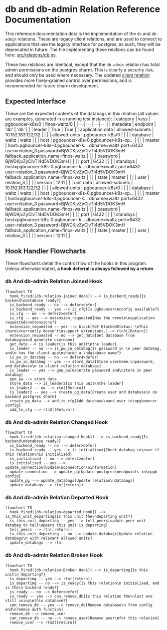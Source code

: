 # db and db-admin Relation Reference Documentation

This reference documentation details the implementation of the `db` and `db-admin` relations. These are legacy client relations, and are used to connect to applications that use the legacy interface for postgres; as such, they will be deprecated in future. The file implementing these relations can be found here: [src/relations/db.py](../../../src/relations/db.py).

These two relations are identical, except that the `db-admin` relation has total admin permissions on the postgres charm. This is clearly a security risk, and should only be used where necessary. The updated [client relation](./database.md) provides more finely-grained control over permissions, and is recommended for future charm development.

## Expected Interface

These are the expected contents of the databags in this relation (all values are examples, generated in a running test instance):
| category | keys | pgbouncer-k8s/0 | finos-waltz/0 |
|---|---|---|---|
| metadata         |        endpoint | 'db'                                   | 'db'          |
|                  |          leader | True                                   | True          |
| application data | allowed-subnets | 10.152.183.122/32                      |               |
|                  |   allowed-units | pgbouncer-k8s/0                        |               |
|                  |        database | waltz                                  | waltz         |
|                  |            host | pgbouncer-k8s-0.pgbouncer-k8s-op…      |               |
|                  |          master | host=pgbouncer-k8s-0.pgbouncer-k… dbname=waltz port=6432 user=relation_3  password=BjWDKjvZyClvTl4d5VDOK3mH fallback_application_name=finos-waltz  |               |
|                  |        password | BjWDKjvZyClvTl4d5VDOK3mH               |               |
|                  |            port | 6432                                   |               |
|                  |        standbys | host=pgbouncer-k8s-0.pgbouncer-k… dbname=waltz port=6432 user=relation_3  password=BjWDKjvZyClvTl4d5VDOK3mH fallback_application_name=finos-waltz  |               |
|                  |           state | master                                 |               |
|                  |            user | relation_3                             |               |
|                  |         version | 12.11                                  |               |
| unit data        | allowed-subnets | 10.152.183.122/32                      |               |
|                  |   allowed-units | pgbouncer-k8s/0                        |               |
|                  |        database | waltz                                  | waltz         |
|                  |            host | pgbouncer-k8s-0.pgbouncer-k8s-op…      |               |
|                  |          master | host=pgbouncer-k8s-0.pgbouncer-k… dbname=waltz port=6432 user=relation_3 password=BjWDKjvZyClvTl4d5VDOK3mH fallback_application_name=finos-waltz  |               |
|                  |        password | BjWDKjvZyClvTl4d5VDOK3mH               |               |
|                  |            port | 6432                                   |               |
|                  |        standbys | host=pgbouncer-k8s-0.pgbouncer-k…  dbname=waltz port=6432 user=relation_3  password=BjWDKjvZyClvTl4d5VDOK3mH fallback_application_name=finos-waltz  |               |
|                  |           state | master                                 |               |
|                  |            user | relation_3                             |               |
|                  |         version | 12.11                                  |               |

## Hook Handler Flowcharts

These flowcharts detail the control flow of the hooks in this program. Unless otherwise stated, **a hook deferral is always followed by a return**.

### db And db-admin Relation Joined Hook

```mermaid
flowchart TD
  hook_fired([db-relation-joined Hook]) --> is_backend_ready{Is backend\ndatabase ready?}
  is_backend_ready -- no --> defer>defer]
  is_backend_ready -- yes --> is_cfg{Is pgbouncer\nconfig available?}
  is_cfg -- no --> defer2>defer]
  is_cfg -- yes --> extension_requested{Has the remote\napplication requested\nextensions?}
  extension_requested -- yes --> block[Set BlockedStatus: \nThis charm\ncurrently doesn't\nsupport extensions.]--> rtn3([Return])
  extension_requested -- no --> get_data[Get database from databag\nand generate username]
  get_data --> is_leader{is this unit\nthe leader}
  is_leader -- no --> is_pw_in_databag{Is password in \n peer databag, and\n has the client app\nshared a \ndatabase name?}
  is_pw_in_databag -- no --> defer4>defer]
  is_pw_in_databag -- yes --> store_data[Store username,\npassword, and database\n in client relation databags]
  is_leader -- yes --> gen_pw[Generate password and\nstore in peer databag]
  gen_pw --> store_data
  store_data --> is_leader2{Is this unit\nthe leader}
  is_leader2 -- no --> rtn([Return])
  is_leader2 -- yes --> create_pg_data[Create user and database\n on backend postgres charm]
  create_pg_data --> add_to_cfg[Add database\nand user to\npgbouncer config]
  add_to_cfg --> rtn2([Return])
```

### db And db-admin Relation Changed Hook

```mermaid
flowchart TD
  hook_fired([db-relation-changed Hook]) --> is_backend_ready{Is backend\ndatabase ready?}
  is_backend_ready -- no --> defer>defer]
  is_backend_ready -- yes --> is_initialised{Check databag to\nsee if this relation\nis initialised}
  is_initialised -- no --> defer2>defer]
  is_initialised -- yes --> update_connection[Update\nconnection\ninformation]
  update_connection --> update_pg[Update postgres\nendpoints in\npgb config]
  update_pg --> update_databags[Update relation\ndatabags]
  update_databags --> rtn([return])
```

### db And db-admin Relation Departed Hook

```mermaid
flowchart TD
  hook_fired([db-relation-departed Hook]) --> is_this_unit_departing{Is this unit the\ndeparting unit?}
  is_this_unit_departing -- yes --> tell_peers[update peer unit databag to tell\npeers this unit is departing]
  tell_peers --> rtn([return])
  is_this_unit_departing -- no --> update_databags[Update relation databags\n with relevant allowed units]
  update_databags --> rtn
```

### db And db-admin Relation Broken Hook

```mermaid
flowchart TD
  hook_fired([db-relation-Broken Hook]) --> is_departing{Is this unit\n departing?}
  is_departing -- yes --> rtn([return])
  is_departing -- no --> is_ready{Is this relation\n initialised, and is the\n backend ready?}
  is_ready -- no --> defer>defer]
  is_ready -- yes --> can_remove_db{Is this relation the\nlast one still using\nthis database?}
  can_remove_db -- yes --> remove_db[Remove database\n from config and\nremove auth function]
  remove_db --> remove_user
  can_remove_db -- no --> remove_user[Remove user\nfor this relation]
  remove_user --> rtn2([return])
```

